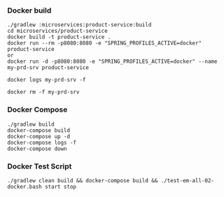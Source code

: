 ### Docker build

```shell
./gradlew :microservices:product-service:build
cd microservices/product-service
docker build -t product-service .
docker run --rm -p8080:8080 -e "SPRING_PROFILES_ACTIVE=docker" product-service
or
docker run -d -p8080:8080 -e "SPRING_PROFILES_ACTIVE=docker" --name my-prd-srv product-service

docker logs my-prd-srv -f

docker rm -f my-prd-srv
```

### Docker Compose
```shell
./gradlew build
docker-compose build
docker-compose up -d
docker-compose logs -f
docker-compose down
```

### Docker Test Script
```shell
./gradlew clean build && docker-compose build && ./test-em-all-02-docker.bash start stop
```